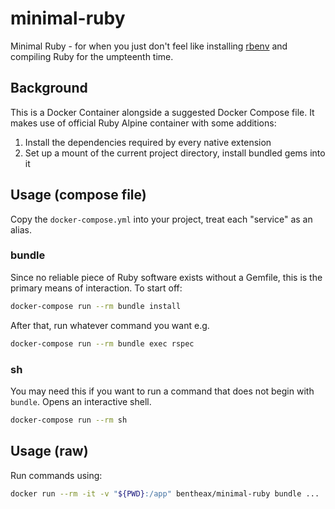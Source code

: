 # minimal-ruby

Minimal Ruby - for when you just don't feel like installing
[rbenv](https://github.com/rbenv/rbenv) and compiling Ruby for the umpteenth
time.

## Background

This is a Docker Container alongside a suggested Docker Compose file. It makes use of official Ruby Alpine container with some additions:

1. Install the dependencies required by every native extension 
2. Set up a mount of the current project directory, install bundled gems into it

## Usage (compose file)

Copy the `docker-compose.yml` into your project, treat each "service" as an alias.

### bundle

Since no reliable piece of Ruby software exists without a Gemfile, this is the primary means of interaction. To start off:

```sh
docker-compose run --rm bundle install
```

After that, run whatever command you want e.g.

```sh
docker-compose run --rm bundle exec rspec
```

### sh

You may need this if you want to run a command that does not begin with `bundle`. Opens an interactive shell.

```sh
docker-compose run --rm sh
```

## Usage  (raw)

Run commands using:

```sh
docker run --rm -it -v "${PWD}:/app" bentheax/minimal-ruby bundle ...
```
